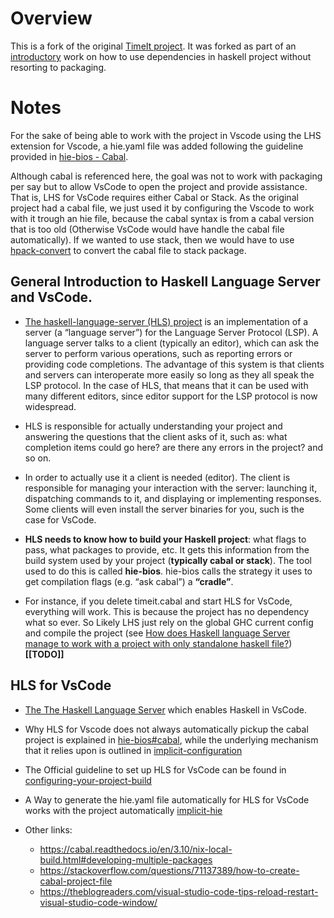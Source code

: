 # Overview

This is a fork of the original [TimeIt project](https://github.com/merijn/timeit). It was forked as part of an [introductory](https://github.com/Maatary/haskell-no-project) work on how to use dependencies in haskell project without resorting to packaging.

# Notes

For the sake of being able to work with the project in Vscode using the LHS extension for Vscode, a hie.yaml file was added following the guideline provided in [hie-bios - Cabal](https://github.com/haskell/hie-bios/blob/master/README.md#cabal). 

Although cabal is referenced here, the goal was not to work with packaging per say but to allow VsCode to open the project and provide assistance. That is, LHS for VsCode requires either Cabal or Stack. As the original project had a cabal file, we just used it by configuring the Vscode to work with it trough an hie file, because the cabal syntax is from a cabal version that is too old (Otherwise VsCode would have handle the cabal file automatically). If we wanted to use stack, then we would have to use [hpack-convert](https://github.com/yamadapc/hpack-convert) to convert the cabal file to stack package.


## General Introduction to Haskell Language Server and VsCode.

- [The haskell-language-server (HLS) project](https://haskell-language-server.readthedocs.io/en/latest/what-is-hls.html) is an implementation of a server (a “language server”) for the Language Server Protocol (LSP). A language server talks to a client (typically an editor), which can ask the server to perform various operations, such as reporting errors or providing code completions. The advantage of this system is that clients and servers can interoperate more easily so long as they all speak the LSP protocol. In the case of HLS, that means that it can be used with many different editors, since editor support for the LSP protocol is now widespread.

- HLS is responsible for actually understanding your project and answering the questions that the client asks of it, such as: what completion items could go here? are there any errors in the project? and so on. 

- In order to actually use it a client is needed (editor). The client is responsible for managing your interaction with the server: launching it, dispatching commands to it, and displaying or implementing responses. Some clients will even install the server binaries for you, such is the case for VsCode.
  
- **HLS needs to know how to build your Haskell project**: what flags to pass, what packages to provide, etc. It gets this information from the build system used by your project (**typically cabal or stack**). The tool used to do this is called **hie-bios**. hie-bios calls the strategy it uses to get compilation flags (e.g. “ask cabal”) a **“cradle”**.
  

- For instance, if you delete timeit.cabal and start HLS for VsCode, everything will work. This is because the project has no dependency what so ever. So Likely LHS just rely on the global GHC current config and compile the project (see [How does Haskell language Server manage to work with a project with only standalone haskell file?](https://stackoverflow.com/questions/76039680/how-does-haskell-language-server-manage-to-work-with-a-project-with-only-standal?noredirect=1#comment134108822_76039680)) **[[TODO]]**

## HLS for VsCode

- [The The Haskell Language Server](https://haskell-language-server.readthedocs.io/en/latest/) which enables Haskell in VsCode.

- Why HLS for Vscode does not always automatically pickup the cabal project is explained in [hie-bios#cabal](https://github.com/haskell/hie-bios#cabal), while the underlying mechanism that it relies upon is outlined in [implicit-configuration](https://github.com/haskell/hie-bios#implicit-configuration)
  
- The Official guideline to set up HLS for VsCode can be found in [configuring-your-project-build](https://haskell-language-server.readthedocs.io/en/latest/configuration.html#configuring-your-project-build)
  
- A Way to generate the hie.yaml file automatically for HLS for VsCode works with the project automatically [implicit-hie](https://github.com/Avi-D-coder/implicit-hie)

- Other links:

  - https://cabal.readthedocs.io/en/3.10/nix-local-build.html#developing-multiple-packages
  - https://stackoverflow.com/questions/71137389/how-to-create-cabal-project-file
  - https://theblogreaders.com/visual-studio-code-tips-reload-restart-visual-studio-code-window/
